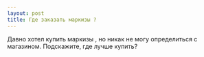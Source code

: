 ```yaml
---
layout: post 
title: Где заказать маркизы ? 
--- 
```

Давно хотел купить маркизы , но никак не могу определиться с магазином. Подскажите, где лучше купить?